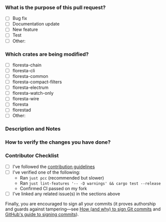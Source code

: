 ### What is the purpose of this pull request?

- [ ] Bug fix
- [ ] Documentation update
- [ ] New feature
- [ ] Test
- [ ] Other: <!-- Please describe it -->

### Which crates are being modified?

- [ ] floresta-chain
- [ ] floresta-cli
- [ ] floresta-common
- [ ] floresta-compact-filters
- [ ] floresta-electrum
- [ ] floresta-watch-only
- [ ] floresta-wire
- [ ] floresta
- [ ] florestad
- [ ] Other: <!-- Please describe it -->

### Description and Notes

<!-- Describe the purpose of this PR, what's being added and/or fixed. If there's an open issue for it, link it here -->
<!-- In this section you can also include notes directed to the reviewers, like explaining why some parts of the PR were done in a specific way -->

### How to verify the changes you have done?

<!--If applicable, this section will help reviewers to understand your changes, and how to assert it's working as intended. You may also add steps that helps to reproduce some results, like commands that you've used during your development. -->

### Contributor Checklist

<!-- Feel free to remove this section once you've confirmed all items -->

- [ ] I've followed the [contribution guidelines](https://github.com/vinteumorg/Floresta/blob/master/CONTRIBUTING.md)
- [ ] I've verified one of the following:
  - Ran `just pcc` (recommended but slower)
  - Ran `just lint-features '-- -D warnings' && cargo test --release`
  - Confirmed CI passed on my fork
- [ ] I've linked any related issue(s) in the sections above

Finally, you are encouraged to sign all your commits (it proves authorship and guards against tampering—see [How (and why) to sign Git commits](https://withblue.ink/2020/05/17/how-and-why-to-sign-git-commits.html) and [GitHub's guide to signing commits](https://docs.github.com/en/authentication/managing-commit-signature-verification/signing-commits)).
